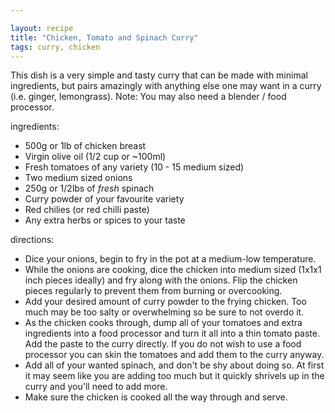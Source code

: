 ```yaml
---

layout: recipe
title: "Chicken, Tomato and Spinach Curry"
tags: curry, chicken
---
```


This dish is a very simple and tasty curry that can be made with minimal ingredients, but pairs amazingly with anything else one may want in a curry (i.e. ginger, lemongrass).
Note: You may also need a blender / food processor.

ingredients:
- 500g or 1lb of chicken breast
- Virgin olive oil (1/2 cup or ~100ml)
- Fresh tomatoes of any variety (10 - 15 medium sized)
- Two medium sized onions
- 250g or 1/2lbs of *fresh* spinach
- Curry powder of your favourite variety
- Red chilies (or red chilli paste)
- Any extra herbs or spices to your taste

directions:
- Dice your onions, begin to fry in the pot at a medium-low temperature.
- While the onions are cooking, dice the chicken into medium sized (1x1x1 inch pieces ideally) and fry along with the onions. Flip the chicken pieces regularly to prevent them from burning or overcooking.
- Add your desired amount of curry powder to the frying chicken. Too much may be too salty or overwhelming so be sure to not overdo it.
- As the chicken cooks through, dump all of your tomatoes and extra ingredients into a food processor and turn it all into a thin tomato paste. Add the paste to the curry directly. If you do not wish to use a food processor you can skin the tomatoes and add them to the curry anyway.
- Add all of your wanted spinach, and don't be shy about doing so. At first it may seem like you are adding too much but it quickly shrivels up in the curry and you'll need to add more.
- Make sure the chicken is cooked all the way through and serve.
